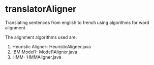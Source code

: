 # translatorAligner

Translating sentences from english to french using algorithms for word alignment.

The alignment algorithms used are:

1. Heuristic Aligner- HeuristicAligner.java
2. IBM Model1- Model1Aligner.java
3. HMM- HMMAligner.java
